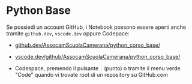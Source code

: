 # Python Base

Se possiedi un account GitHub, i Notebook possono essere aperti anche tramite `github.dev`, `vscode.dev` oppure Codepace:

- [github.dev/AssocamScuolaCamerana/python_corso_base/](https://github.dev/AssocamScuolaCamerana/python_corso_base/)

- [vscode.dev/github/AssocamScuolaCamerana/python_corso_base/](https://vscode.dev/github/AssocamScuolaCamerana/python_corso_base/)

- Codespace, premendo il pulsante `.` (punto) o tramite il menu verde "Code" quando vi trovate root di un repository su GitHub.com
